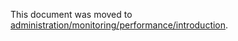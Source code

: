 This document was moved to [administration/monitoring/performance/introduction](../../administration/monitoring/performance/index.md).
